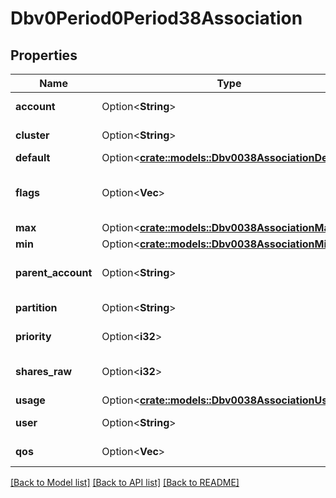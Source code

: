 # Dbv0Period0Period38Association

## Properties

Name | Type | Description | Notes
------------ | ------------- | ------------- | -------------
**account** | Option<**String**> | Assigned account | [optional]
**cluster** | Option<**String**> | Assigned cluster | [optional]
**default** | Option<[**crate::models::Dbv0038AssociationDefault**](dbv0_0_38_association_default.md)> |  | [optional]
**flags** | Option<**Vec<String>**> | List of properties of association | [optional]
**max** | Option<[**crate::models::Dbv0038AssociationMax**](dbv0_0_38_association_max.md)> |  | [optional]
**min** | Option<[**crate::models::Dbv0038AssociationMin**](dbv0_0_38_association_min.md)> |  | [optional]
**parent_account** | Option<**String**> | Parent account name | [optional]
**partition** | Option<**String**> | Assigned partition | [optional]
**priority** | Option<**i32**> | Assigned priority | [optional]
**shares_raw** | Option<**i32**> | Raw fairshare shares | [optional]
**usage** | Option<[**crate::models::Dbv0038AssociationUsage**](dbv0_0_38_association_usage.md)> |  | [optional]
**user** | Option<**String**> | Assigned user | [optional]
**qos** | Option<**Vec<String>**> | Assigned QOS | [optional]

[[Back to Model list]](../README.md#documentation-for-models) [[Back to API list]](../README.md#documentation-for-api-endpoints) [[Back to README]](../README.md)



